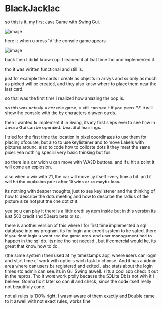 # BlackJacklac

so this is it, my first Java Game with Swing Gui.

![image](https://user-images.githubusercontent.com/105649203/202902544-a69f375b-80ad-4279-b320-63f5df1133bf.png)

here is when u press 'V' the console game apears 

![image](https://user-images.githubusercontent.com/105649203/202902602-527e9b90-de77-44a6-ab12-7df4b06b04f0.png)



back then I didnt know oop. I learned it at that time tho and implemented it.

tho it was written functional and still is.

just for example the cards I create as objects in arrays and so only as much as picked will be created, and they also know where to place them near the last card.

so that was the first time I realized how amazing the oop is.  

so this was actualy a console game, u still can see it if you press 'V' it will show the console with the by characters drawen cards.. 

then I wanted to implement it in Swing, its my first steps ever to see how in Java a Gui can be operated. beautiful learnings. 

I tried for the first time the location in pixel coordinates to use them for placing ofcourse, but also to use keylistener and to move Labels with pictures around. 
also to code how to colidate dots if they meet the same pixel. yea nothing special very basic thinking but fun.

so there is a car wich u can move with WASD buttons, and if u hit a point it will come an explosion.

also when u win with 21, the car will move by itself every time a bit. and it will hit the explosion point after 10 wins or so maybe less.

its nothing with deaper thoughts, just to see keylistener and the thinking of how to describe the dots meeting and how to describe the radius of the picture size not jsut 
the one dot of it. 

yea so u can play it there is a little credi system inside but in this version its just 500 credit and 50euro bets or so. 

there is another version of this where I for first time implemented a sql database into my program. 
its for login and credit system to be safed. there if you dont login u wont see the game area. and user management had to happen in the sql db. 
 its nice tho not needed , but if comercial would be, its great that know how to do. 

(the same system i then used at my timestamps app, where users can login and start time of work with options wich task to choose. 
And it has a Admin area where can users be registered and edited . also stats about the login times etc admin can see. 
its in Gui Swing aswell. ) Its a cool app check it out in the repros. Tho it wont work prolly because the SQLite Db is not with it I believe.
Gonna fix it later so can dl and check, since the code itself really not beautifuly done. 



not all rules is 100% right, I wasnt aware of them exactly and Double came to it aswell with not exact rules, works fine. 
